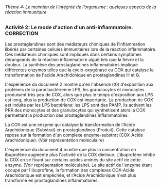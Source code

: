 ###### Thème 4: Le maintien de l’intégrité de l’organisme : quelques aspects de la réaction immunitaire

### Activité 2: Le mode d'action d'un anti-inflammatoire.     CORRECTION


Les prostaglandines sont des médiateurs chimiques de l'inflammation libérés par certaines cellules immunitaires lors de la réaction inflammatoire. Ces médiateurs chimiques sont impliqués dans certains symptômes dérangeants de la réaction inflammatoire aiguë tels que la fièvre et la douleur. La synthèse des prostaglandines inflammatoires implique différentes enzymes telles que la cyclo-oxygénase ou COX qui catalyse la transformation de l'acide Arachidonique en prostaglandines H et G. 

L'expérience du document 2 montre qu'en l'absence (t0) d'exposition aux protéines de la paroi bactérienne LPS, les granulocytes et monocytes produisent très peu de COX, alors que plus le temps d'exposition aux LPS est long, plus la production de COX est importante. La production de COX est induite par les LPS bactériens: les LPS sont des PAMP, ils activent les PRR des monocytes et des granulocytes qui synthétisent alors la COX permettant la production des prostaglandines inflammatoires.

La COX est une enzyme qui catalyse la transformation de l'Acide Arachidonique (Substrat) en prostaglandines (Produit). Cette catalyse repose sur la formation d'un complexe enzyme-substrat (COX-Acide Arachidonique). (Voir représentation moléculaire)

L'expérience du document 4 montre que plus la concentration en ibuprofène augmente plus l'activité de la COX diminue. L'ibuprofène inhibe la COX en se fixant sur certains acides aminés du site actif de cette enzyme. (Voir représentation moléculaire). Le site actif de l'enzyme étant occupé par l'ibuprofène, la formation des complexes COX-Acide Arachidonique est empêchée, et l'Acide Arachidonique n'est plus transformé en prostaglandines inflammatoires.


